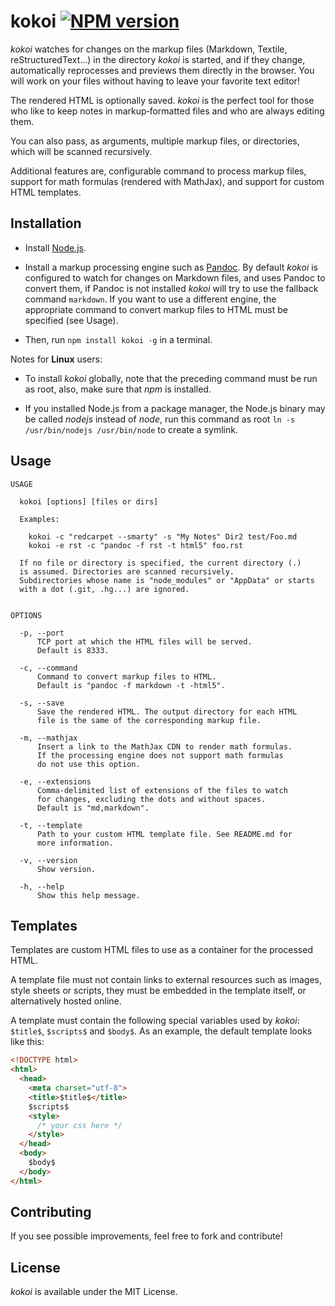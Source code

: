 # kokoi [![NPM version](https://badge.fury.io/js/kokoi.png)](http://badge.fury.io/js/kokoi)

_kokoi_ watches for changes on the markup files (Markdown, Textile, reStructuredText...) in the directory _kokoi_ is started, and if they change, automatically reprocesses and previews them directly in the browser. You will work on your files without having to leave your favorite text editor!

The rendered HTML is optionally saved. _kokoi_ is the perfect tool for those who like to keep notes in markup&#8209;formatted files and who are always editing them.

You can also pass, as arguments, multiple markup files, or directories, which will be scanned recursively.

Additional features are, configurable command to process markup files, support for math formulas (rendered with MathJax), and support for custom HTML templates.

## Installation

* Install [Node.js](http://www.nodejs.org/).

* Install a markup processing engine such as [Pandoc](http://johnmacfarlane.net/pandoc/). By default _kokoi_ is configured to watch for changes on Markdown files, and uses Pandoc to convert them, if Pandoc is not installed _kokoi_ will try to use the fallback command `markdown`. If you want to use a different engine, the appropriate command to convert markup files to HTML must be specified (see Usage).

* Then, run `npm install kokoi -g` in a terminal.

Notes for __Linux__ users:

* To install _kokoi_ globally, note that the preceding command must be run as root, also, make sure that _npm_ is installed.

* If you installed Node.js from a package manager, the Node.js binary may be called _nodejs_ instead of _node_, run this command as root `ln -s /usr/bin/nodejs /usr/bin/node` to create a symlink.

## Usage

```
USAGE

  kokoi [options] [files or dirs]

  Examples:

    kokoi -c "redcarpet --smarty" -s "My Notes" Dir2 test/Foo.md
    kokoi -e rst -c "pandoc -f rst -t html5" foo.rst

  If no file or directory is specified, the current directory (.)
  is assumed. Directories are scanned recursively.
  Subdirectories whose name is "node_modules" or "AppData" or starts
  with a dot (.git, .hg...) are ignored.


OPTIONS

  -p, --port
      TCP port at which the HTML files will be served.
      Default is 8333.

  -c, --command
      Command to convert markup files to HTML.
      Default is "pandoc -f markdown -t -html5".

  -s, --save
      Save the rendered HTML. The output directory for each HTML
      file is the same of the corresponding markup file.

  -m, --mathjax
      Insert a link to the MathJax CDN to render math formulas.
      If the processing engine does not support math formulas
      do not use this option.

  -e, --extensions
      Comma-delimited list of extensions of the files to watch
      for changes, excluding the dots and without spaces.
      Default is "md,markdown".

  -t, --template
      Path to your custom HTML template file. See README.md for
      more information.

  -v, --version
      Show version.

  -h, --help
      Show this help message.
```

## Templates

Templates are custom HTML files to use as a container for the processed HTML.

A template file must not contain links to external resources such as images, style sheets or scripts, they must be embedded in the template itself, or alternatively hosted online.

A template must contain the following special variables used by _kokoi_: `$title$`, `$scripts$` and `$body$`. As an example, the default template looks like this:

```html
<!DOCTYPE html>
<html>
  <head>
    <meta charset="utf-8">
    <title>$title$</title>
    $scripts$
    <style>
      /* your css here */
    </style>
  </head>
  <body>
    $body$
  </body>
</html>
```

## Contributing

If you see possible improvements, feel free to fork and contribute!

## License

_kokoi_ is available under the MIT License.
